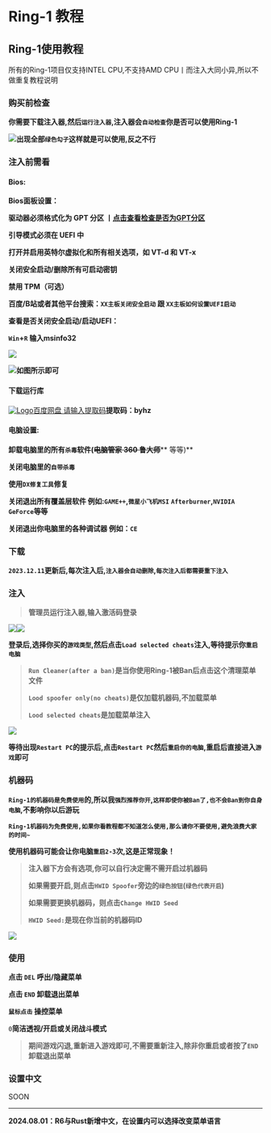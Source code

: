 # Ring-1 教程

## Ring-1使用教程

所有的Ring-1项目仅支持INTEL CPU,不支持AMD CPU丨而注入大同小异,所以不做重复教程说明

### 购买前检查 <a href="#gou-mai-qian-jian-cha" id="gou-mai-qian-jian-cha"></a>

**你需要下载注入器,然后`运行注入器`,注入器会`自动检查`你是否可以使用Ring-1**

![](https://docs.hzz.im/\~gitbook/image?url=https%3A%2F%2F1382592200-files.gitbook.io%2F%7E%2Ffiles%2Fv0%2Fb%2Fgitbook-x-prod.appspot.com%2Fo%2Fspaces%252F7YXEHggLzaiKwZjRSOD4%252Fuploads%252FKZqRoeWHvaQCKAvpp7Tm%252Fimage.png%3Falt%3Dmedia%26token%3D3de40b64-3f58-41f2-b1fd-fa3f709c30e2\&width=768\&dpr=4\&quality=100\&sign=f3d5d078\&sv=1)**出现全部`绿色勾子`这样就是可以使用,反之不行**

### 注入前需看 <a href="#zhu-ru-qian-xu-kan" id="zhu-ru-qian-xu-kan"></a>

#### Bios: <a href="#bios" id="bios"></a>

**Bios面板设置：**

**驱动器必须格式化为 GPT 分区 丨**[**点击查看检查是否为GPT分区**](https://docs.hzz.im/g/cod/ring-1/gpt)

**引导模式必须在 UEFI 中**

**打开并启用英特尔虚拟化和所有相关选项，如 VT-d 和 VT-x**

**关闭安全启动/删除所有可启动密钥**

**禁用 TPM（可选）**

**百度/B站或者其他平台搜索：`XX主板关闭安全启动` 跟 `XX主板如何设置UEFI启动`**

**查看是否关闭安全启动/启动UEFI：**

**`Win`+`R` 输入msinfo32**

![](https://docs.hzz.im/\~gitbook/image?url=https%3A%2F%2F1382592200-files.gitbook.io%2F%7E%2Ffiles%2Fv0%2Fb%2Fgitbook-x-prod.appspot.com%2Fo%2Fspaces%252F7YXEHggLzaiKwZjRSOD4%252Fuploads%252FVn5svGNuBhvPbfPvrjAl%252Fimage.png%3Falt%3Dmedia%26token%3De293867a-436c-49fa-a8dd-1d3420607cb0\&width=768\&dpr=4\&quality=100\&sign=441b2420\&sv=1)

![](https://docs.hzz.im/\~gitbook/image?url=https%3A%2F%2F1382592200-files.gitbook.io%2F%7E%2Ffiles%2Fv0%2Fb%2Fgitbook-x-prod.appspot.com%2Fo%2Fspaces%252F7YXEHggLzaiKwZjRSOD4%252Fuploads%252FbMrBvtPRlucZxpnGD8xu%252Fimage.png%3Falt%3Dmedia%26token%3D60ec631c-8bc0-43fd-9d16-6dd1ba24b7c1\&width=768\&dpr=4\&quality=100\&sign=fab64418\&sv=1)**如图所示即可**

#### 下载运行库 <a href="#xia-zai-yun-xing-ku" id="xia-zai-yun-xing-ku"></a>

[![Logo](https://pan.baidu.com/m-static/base/static/images/favicon.ico)百度网盘 请输入提取码](https://pan.baidu.com/s/1-9mSHfrbeItll5GWZx7r3g)**提取码：byhz**

#### 电脑设置: <a href="#dian-nao-she-zhi" id="dian-nao-she-zhi"></a>

**卸载电脑里的所有`杀毒`软件(**~~**电脑管家 360 鲁大师**~~** 等等)**

**关闭电脑里的`自带杀毒`**

**使用`DX修复工具`修复**

**关闭退出所有覆盖层软件 例如:`GAME++`,`微星小飞机MSI`** **`Afterburner`,`NVIDIA GeForce`等等**

**关闭退出你电脑里的各种调试器 例如：`CE`**

### 下载 <a href="#xia-zai-1" id="xia-zai-1"></a>

**`2023.12.11`更新后,每次注入后,`注入器会自动删除`,`每次注入后都需要重下注入`**

### 注入 <a href="#zhu-ru" id="zhu-ru"></a>

> **管理员运行注入器,输入激活码登录**

![](https://docs.hzz.im/\~gitbook/image?url=https%3A%2F%2F1382592200-files.gitbook.io%2F%7E%2Ffiles%2Fv0%2Fb%2Fgitbook-x-prod.appspot.com%2Fo%2Fspaces%252F7YXEHggLzaiKwZjRSOD4%252Fuploads%252FfHkUl9ReQvBNAs3f7cSJ%252FR1%25E7%2599%25BB%25E5%25BD%2595.png%3Falt%3Dmedia%26token%3D9ae20164-e048-49e8-bc52-d2a9fa4837c4\&width=768\&dpr=4\&quality=100\&sign=a414432f\&sv=1)![](https://docs.hzz.im/\~gitbook/image?url=https%3A%2F%2F1382592200-files.gitbook.io%2F%7E%2Ffiles%2Fv0%2Fb%2Fgitbook-x-prod.appspot.com%2Fo%2Fspaces%252F7YXEHggLzaiKwZjRSOD4%252Fuploads%252FjdJyBQIIj00b96uHZf29%252Fring-1%25E9%2580%2589%25E6%258B%25A9%25E6%25B8%25B8%25E6%2588%258F.png%3Falt%3Dmedia%26token%3D9478374b-0c2c-4cf7-b893-6702a838fa25\&width=768\&dpr=4\&quality=100\&sign=9797a60c\&sv=1)

**登录后,选择你买的`游戏类型`,然后点击`Load selected cheats`注入,等待提示你`重启电脑`**

> **`Run Cleaner(after a ban)`是当你使用Ring-1被Ban后点击这个清理菜单文件**
>
> **`Lood spoofer only(no cheats)`是仅加载机器码,不加载菜单**
>
> **`Lood selected cheats`是加载菜单注入**

![](https://docs.hzz.im/\~gitbook/image?url=https%3A%2F%2F1382592200-files.gitbook.io%2F%7E%2Ffiles%2Fv0%2Fb%2Fgitbook-x-prod.appspot.com%2Fo%2Fspaces%252F7YXEHggLzaiKwZjRSOD4%252Fuploads%252FBAwnEtNblpPUNAtpY5xx%252Fring-1%25E6%25B3%25A8%25E5%2585%25A5.png%3Falt%3Dmedia%26token%3D1e747556-b7c5-486c-82f7-6587ef4f0a81\&width=768\&dpr=4\&quality=100\&sign=2c1e791b\&sv=1)

**等待出现`Restart PC`的提示后,点击`Restart PC`然后`重启你的电脑`,重启后直接进入`游戏`即可**

### **机器码** <a href="#ji-qi-ma" id="ji-qi-ma"></a>

**`Ring-1的机器码是免费使用`的,所以我`强烈推荐你开`,`这样即使你被Ban了,也不会Ban到你自身电脑`,不影响你以后游玩**

**`Ring-1机器码为免费使用,如果你看教程都不知道怎么使用,那么请你不要使用,避免浪费大家的时间~`**

**使用机器码可能会让你电脑`重启2-3`次,这是正常现象！**

> **注入器下方会有选项,你可以自行决定需不需开启过机器码**
>
> **如果需要开启,则点击`HWID Spoofer`旁边的`绿色按钮`(`绿色代表开启`)**
>
> **如果需要更换机器码，则点击`Change HWID Seed`**
>
> **`HWID Seed:`是现在你当前的机器码ID**

![](https://docs.hzz.im/\~gitbook/image?url=https%3A%2F%2F1382592200-files.gitbook.io%2F%7E%2Ffiles%2Fv0%2Fb%2Fgitbook-x-prod.appspot.com%2Fo%2Fspaces%252F7YXEHggLzaiKwZjRSOD4%252Fuploads%252Ff4Fz6EQpSFRghhOgGNkl%252FRing-1%25E8%25BF%2587%25E6%259C%25BA%25E5%2599%25A8%25E7%25A0%2581.png%3Falt%3Dmedia%26token%3D26231daa-3d35-4806-a4b3-04b3a729fdef\&width=768\&dpr=4\&quality=100\&sign=7c19e043\&sv=1)

### **使用** <a href="#shi-yong" id="shi-yong"></a>

**点击 `DEL` 呼出/隐藏菜单**

**点击 `END` 卸载退出菜单**

**`鼠标点击` 操控菜单**

`0`**简洁透视/开启或关闭战斗模式**

> **期间游戏闪退,重新进入游戏即可,不需要重新注入,除非你重启或者按了`END`卸载退出菜单**

### **设置中文** <a href="#she-zhi-zhong-wen" id="she-zhi-zhong-wen"></a>

SOON

***

**2024.08.01：R6与Rust新增中文，在设置内可以选择改变菜单语言**

